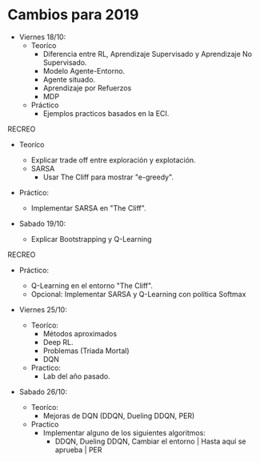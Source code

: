 # Cambios para 2019
- Viernes 18/10:
  - Teoríco
    - Diferencia entre RL, Aprendizaje Supervisado y Aprendizaje No Supervisado.
    - Modelo Agente-Entorno.
    - Agente situado.
    - Aprendizaje por Refuerzos
    - MDP
  - Práctico
    - Ejemplos practicos basados en la ECI.
	
RECREO

  - Teoríco
    - Explicar trade off entre exploración y explotación.
    - SARSA
      - Usar The Cliff para mostrar "e-greedy".
  - Práctico:
    - Implementar SARSA en "The Cliff".
    
- Sabado 19/10:
    - Explicar Bootstrapping y Q-Learning

RECREO

  - Práctico:
    - Q-Learning en el entorno "The Cliff".
    - Opcional: Implementar SARSA y Q-Learning con política Softmax
  
- Viernes 25/10:
  - Teoríco:
    - Métodos aproximados
    - Deep RL.
    - Problemas (Triada Mortal)
    - DQN
  - Practico:
    - Lab del año pasado.

- Sabado 26/10:
  - Teoríco:
    - Mejoras de DQN (DDQN, Dueling DDQN, PER)
  - Practico
    - Implementar alguno de los siguientes algoritmos:
      - DDQN, Dueling DDQN, Cambiar el entorno | Hasta aquí se aprueba | PER
